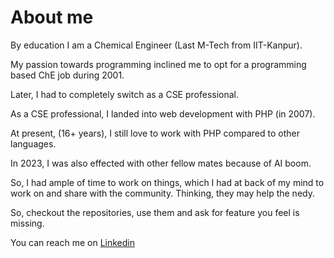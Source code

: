 # About me

By education I am a Chemical Engineer (Last M-Tech from IIT-Kanpur).

My passion towards programming inclined me to opt for a programming based ChE job during 2001.

Later, I had to completely switch as a CSE professional.

As a CSE professional, I landed into web development with PHP (in 2007).

At present, (16+ years), I still love to work with PHP compared to other languages.

In 2023, I was also effected with other fellow mates because of AI boom.

So, I had ample of time to work on things, which I had at back of my mind to work on and share with the community. Thinking, they may help the nedy.

So, checkout the repositories, use them and ask for feature you feel is missing.

You can reach me on [Linkedin](https://www.linkedin.com/in/ramesh-n-jangid/)
